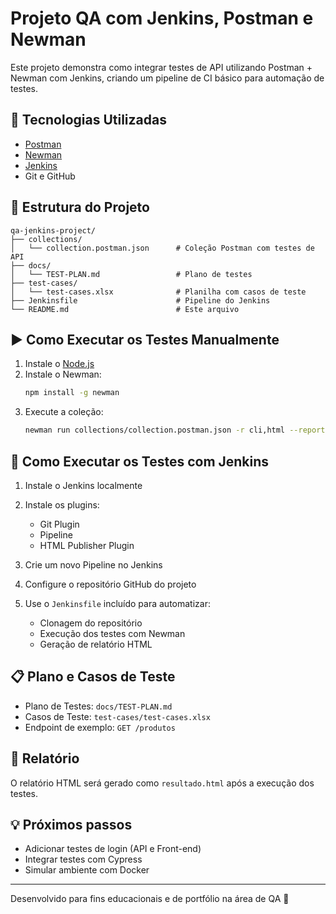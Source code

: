 
# Projeto QA com Jenkins, Postman e Newman

Este projeto demonstra como integrar testes de API utilizando Postman + Newman com Jenkins, criando um pipeline de CI básico para automação de testes.

## 🔧 Tecnologias Utilizadas

- [Postman](https://www.postman.com/)
- [Newman](https://www.npmjs.com/package/newman)
- [Jenkins](https://www.jenkins.io/)
- Git e GitHub

## 📁 Estrutura do Projeto

```
qa-jenkins-project/
├── collections/
│   └── collection.postman.json      # Coleção Postman com testes de API
├── docs/
│   └── TEST-PLAN.md                 # Plano de testes
├── test-cases/
│   └── test-cases.xlsx              # Planilha com casos de teste
├── Jenkinsfile                      # Pipeline do Jenkins
└── README.md                        # Este arquivo
```

## ▶️ Como Executar os Testes Manualmente

1. Instale o [Node.js](https://nodejs.org/)
2. Instale o Newman:
   ```bash
   npm install -g newman
   ```
3. Execute a coleção:
   ```bash
   newman run collections/collection.postman.json -r cli,html --reporter-html-export resultado.html
   ```

## 🤖 Como Executar os Testes com Jenkins

1. Instale o Jenkins localmente
2. Instale os plugins:
   - Git Plugin
   - Pipeline
   - HTML Publisher Plugin

3. Crie um novo Pipeline no Jenkins
4. Configure o repositório GitHub do projeto
5. Use o `Jenkinsfile` incluído para automatizar:
   - Clonagem do repositório
   - Execução dos testes com Newman
   - Geração de relatório HTML

## 📋 Plano e Casos de Teste

- Plano de Testes: `docs/TEST-PLAN.md`
- Casos de Teste: `test-cases/test-cases.xlsx`
- Endpoint de exemplo: `GET /produtos`

## 📄 Relatório

O relatório HTML será gerado como `resultado.html` após a execução dos testes.

## 💡 Próximos passos

- Adicionar testes de login (API e Front-end)
- Integrar testes com Cypress
- Simular ambiente com Docker

---

Desenvolvido para fins educacionais e de portfólio na área de QA 🚀
